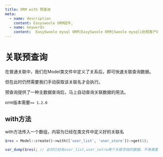 ```yaml
---
title: ORM with 预查询
meta:
  - name: description
    content: Easyswoole ORM组件,
  - name: keywords
    content:  EasySwoole mysql ORM|EasySwoole ORM|Swoole mysqli协程客户端|swoole ORM|ORM with 预查询
---
```


# 关联预查询

在普通关联中，我们在Model类文件中定义了关系后，即可快速关联查询数据。

但在此时仍然需要我们手动获取该关联名才会执行。

预查询提供了一种主数据查询后，马上自动查询关联数据的用法。

orm版本需要`>= 1.2.0`

## with方法

with方法传入一个数组，内容为已经在类文件中定义好的关联名

```php
$res = Model::create()->with(['user_list', 'user_store'])->get(1);

var_dump($res); // 此时已经有user_list,user_sotre两个关联字段的数据，不再需要先手动调用一次。
```

